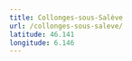 ```yaml
---
title: Collonges-sous-Salève
url: /collonges-sous-saleve/
latitude: 46.141
longitude: 6.146
---
```

